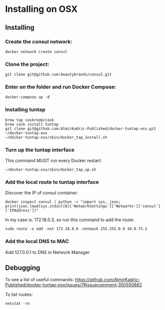 # Installing on OSX

## Installing

### Create the consul network:
```
docker network create consul
```

### Clone the project:

```
git clone git@github.com:beautybrands/consul.git
```

### Enter on the folder and run Docker Compose:

```
docker-compose up -d
```

### Installing tuntap

```
brew tap caskroom/cask
brew cask install tuntap
git clone git@github.com:AlmirKadric-Published/docker-tuntap-osx.git ~/docker-tuntap-osx
~/docker-tuntap-osx/sbin/docker_tap_install.sh
```

### Turn up the tuntap interface

This command MUST run every Docker restart:

```
~/docker-tuntap-osx/sbin/docker_tap_up.sh
```

### Add the local route to tuntap interface

Discover the IP of consul container:

```
docker inspect consul | python -c "import sys, json; print(json.load(sys.stdin)[0]['NetworkSettings']['Networks']['consul']['IPAddress'])"
```

In my case is: 172.18.0.3, so run this command to add the route:
```
sudo route -n add -net 172.18.0.0 -netmask 255.255.0.0 10.0.75.2
```

### Add the local DNS to MAC
Add 127.0.0.1 to DNS in Network Manager

## Debugging
To see a list of useful commands: 
https://github.com/AlmirKadric-Published/docker-tuntap-osx/issues/7#issuecomment-350550862

To list routes:
```
netstat -rn
```